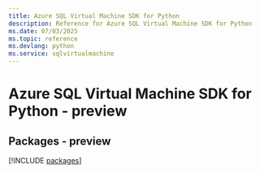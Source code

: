 ```yaml
---
title: Azure SQL Virtual Machine SDK for Python
description: Reference for Azure SQL Virtual Machine SDK for Python
ms.date: 07/03/2025
ms.topic: reference
ms.devlang: python
ms.service: sqlvirtualmachine
---
```

# Azure SQL Virtual Machine SDK for Python - preview
## Packages - preview
[!INCLUDE [packages](sql-virtual-machine-index.md)]